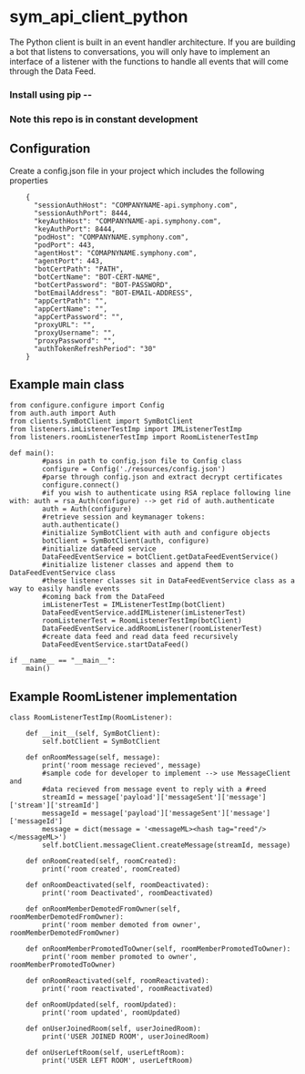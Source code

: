 # sym_api_client_python
The Python client is built in an event handler architecture. If you are building a bot that listens to conversations, you will only have to implement an interface of a listener with the functions to handle all events that will come through the Data Feed.

### Install using pip --
### Note this repo is in constant development


## Configuration
Create a config.json file in your project which includes the following properties

        {
          "sessionAuthHost": "COMPANYNAME-api.symphony.com",
          "sessionAuthPort": 8444,
          "keyAuthHost": "COMPANYNAME-api.symphony.com",
          "keyAuthPort": 8444,
          "podHost": "COMPANYNAME.symphony.com",
          "podPort": 443,
          "agentHost": "COMAPNYNAME.symphony.com",
          "agentPort": 443,
          "botCertPath": "PATH",
          "botCertName": "BOT-CERT-NAME",
          "botCertPassword": "BOT-PASSWORD",
          "botEmailAddress": "BOT-EMAIL-ADDRESS",
          "appCertPath": "",
          "appCertName": "",
          "appCertPassword": "",
          "proxyURL": "",
          "proxyUsername": "",
          "proxyPassword": "",
          "authTokenRefreshPeriod": "30"
        }

## Example main class

    from configure.configure import Config
    from auth.auth import Auth
    from clients.SymBotClient import SymBotClient
    from listeners.imListenerTestImp import IMListenerTestImp
    from listeners.roomListenerTestImp import RoomListenerTestImp

    def main():
            #pass in path to config.json file to Config class
            configure = Config('./resources/config.json')
            #parse through config.json and extract decrypt certificates
            configure.connect()
            #if you wish to authenticate using RSA replace following line with: auth = rsa_Auth(configure) --> get rid of auth.authenticate
            auth = Auth(configure)
            #retrieve session and keymanager tokens:
            auth.authenticate()
            #initialize SymBotClient with auth and configure objects
            botClient = SymBotClient(auth, configure)
            #initialize datafeed service
            DataFeedEventService = botClient.getDataFeedEventService()
            #initialize listener classes and append them to DataFeedEventService class
            #these listener classes sit in DataFeedEventService class as a way to easily handle events
            #coming back from the DataFeed
            imListenerTest = IMListenerTestImp(botClient)
            DataFeedEventService.addIMListener(imListenerTest)
            roomListenerTest = RoomListenerTestImp(botClient)
            DataFeedEventService.addRoomListener(roomListenerTest)
            #create data feed and read data feed recursively
            DataFeedEventService.startDataFeed()

    if __name__ == "__main__":
        main()


## Example RoomListener implementation

    class RoomListenerTestImp(RoomListener):

        def __init__(self, SymBotClient):
            self.botClient = SymBotClient

        def onRoomMessage(self, message):
            print('room message recieved', message)
            #sample code for developer to implement --> use MessageClient and
            #data recieved from message event to reply with a #reed
            streamId = message['payload']['messageSent']['message']['stream']['streamId']
            messageId = message['payload']['messageSent']['message']['messageId']
            message = dict(message = '<messageML><hash tag="reed"/></messageML>')
            self.botClient.messageClient.createMessage(streamId, message)

        def onRoomCreated(self, roomCreated):
            print('room created', roomCreated)

        def onRoomDeactivated(self, roomDeactivated):
            print('room Deactivated', roomDeactivated)

        def onRoomMemberDemotedFromOwner(self, roomMemberDemotedFromOwner):
            print('room member demoted from owner', roomMemberDemotedFromOwner)

        def onRoomMemberPromotedToOwner(self, roomMemberPromotedToOwner):
            print('room member promoted to owner', roomMemberPromotedToOwner)

        def onRoomReactivated(self, roomReactivated):
            print('room reactivated', roomReactivated)

        def onRoomUpdated(self, roomUpdated):
            print('room updated', roomUpdated)

        def onUserJoinedRoom(self, userJoinedRoom):
            print('USER JOINED ROOM', userJoinedRoom)

        def onUserLeftRoom(self, userLeftRoom):
            print('USER LEFT ROOM', userLeftRoom)
